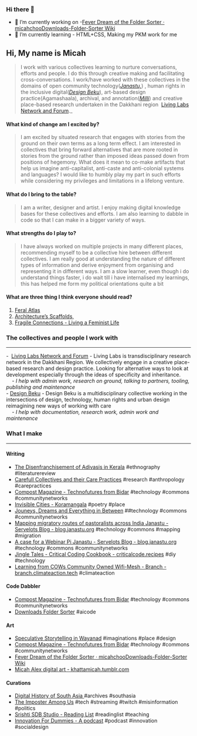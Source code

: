 ### Hi there 👋

- 🔭 I’m currently working on -[Fever Dream of the Folder Sorter · micahchooDownloads-Folder-Sorter Wiki](https://github.com/micahchoo/Downloads-Folder-Sorter/wiki/Fever-Dream-of-the-Folder-Sorter)
- 🌱 I’m currently learning - HTML+CSS, Making my PKM work for me


## Hi, My name is Micah  

>I work with various collectives learning to nurture conversations, efforts and people. I do this through creative making and facilitating cross-conversations. I work/have worked with these collectives in the domains of open community technology(_[Janastu,](https://open.janastu.org/)_) , human rights in the inclusive digital(_[Design Beku](https://designbeku.in/)_), art-based design practice(Agamashaala), archival, and annotation(_[Milli](https://www.milli.link/)_) and creative place-based research undertaken in the Dakkhani region  [Living Labs Network and Forum](https://linktr.ee/llnaf)._
  
#### What kind of change am I excited by?

>I am excited by situated research that engages with stories from the ground on their own terms as a long term effect. I am interested in collectives that bring forward alternatives that are more rooted in stories from the ground rather than imposed ideas passed down from positions of hegemony. What does it mean to co-make artifacts that help us imagine anti-capitalist, anti-caste and anti-colonial systems and languages? I would like to humbly play my part in such efforts while considering my privileges and limitations in a lifelong venture.

#### What do I bring to the table?

>I am a writer, designer and artist. I enjoy making digital knowledge bases for these collectives and efforts. I am also learning to dabble in code so that I can make in a bigger variety of ways.


#### What strengths do I play to?

>I have always worked on multiple projects in many different places, recommending myself to be a collective hire between different collectives. I am really good at understanding the nature of different types of information and derive enjoyment from organising and representing it in different ways. I am a slow learner, even though i do understand things faster, i do wait till i have internalised my learnings, this has helped me form my political orientations quite a bit

#### What are three thing I think everyone should read?
1. [Feral Atlas](https://feralatlas.supdigital.org/?cd=true&rr=true&cdex=true)
2. [Architecture’s Scaffolds,](https://www.e-flux.com/architecture/overgrowth/221616/architecture-s-scaffolds/)
3. [Fragile Connections - Living a Feminist Life](https://read.dukeupress.edu/books/book/1933/chapter-abstract/191601/Fragile-Connections?redirectedFrom=fulltext)


  
### The collectives and people I work with  
---
  
-  [Living Labs Network and Forum](https://linktr.ee/llnaf) - Living Labs is transdisciplinary research network in the Dakkhani Region. We collectively engage in a creative place-based research and design practice. Looking for alternative ways to look at development especially through the ideas of specificity and inheritance.  
    *- I help with admin work, research on ground, talking to partners, tooling, publishing and maintenance*  
- [Design Beku](https://designbeku.in) - Design Beku is a multidisciplinary collective working in the intersections of design, technology, human rights and urban design reimagining new ways of working with care   
    *- I help with documentation, research work, admin work and maintenance*  





### What I make
---

#### Writing
-   [The Disenfranchisement of Adivasis in Kerala](https://khattamicah.xyz/the-disenfranchisement-of-adivasis-in-kerala) #ethnography #literaturereview 
-   [Carefull Collectives and their Care Practices](https://khattamicah.xyz/carefull-collectives-and-their-care-practices) #research #anthropology #carepractices
-   [Compost Magazine - Technofutures from Bidar](https://khattamicah.xyz/compost-magazine-technofutures-from-bidar) #technology #commons #communitynetworks
-   [Invisible Cities - Koramangala](https://khattamicah.xyz/invisible-cities-koramangala) #poetry #place
-   [Jouneys, Dreams and Everything in Between](https://blog.janastu.org/journeys-dreams-and-everything-in-between/) ##technology #commons #communitynetworks
-   [Mapping migratory routes of pastoralists across India  Janastu - Servelots Blog - blog.janastu.org](https://blog.janastu.org/mapping-migratory-routes-of-pastoralists/) #technology #commons #mapping #migration
-   [A case for a Webinar Pi  Janastu - Servelots Blog - blog.janastu.org](https://blog.janastu.org/a-case-for-a-webinar-pi/) #technology #commons #communitynetworks
-   [Jingle Tales - Critical Coding Cookbook - criticalcode.recipes](https://criticalcode.recipes/contributions/jingle-tales) #diy #technology
-   [Learning from COWs Community Owned Wifi-Mesh - Branch - branch.climateaction.tech](https://branch.climateaction.tech/issues/issue-4/cows/) #climateaction

#### Code Dabbler
-   [Compost Magazine - Technofutures from Bidar](https://khattamicah.xyz/compost-magazine-technofutures-from-bidar) #technology #commons #communitynetworks
-   [Downloads Folder Sorter](https://github.com/micahchoo/Downloads-Folder-Sorter) #aicode

#### Art
-   [Speculative Storytelling in Wayanad](https://khattamicah.xyz/speculative-storytelling-in-wayanad) #imaginations #place #design
-   [Compost Magazine - Technofutures from Bidar](https://khattamicah.xyz/compost-magazine-technofutures-from-bidar) #technology #commons #communitynetworks
-   [Fever Dream of the Folder Sorter · micahchooDownloads-Folder-Sorter Wiki](https://github.com/micahchoo/Downloads-Folder-Sorter/wiki/Fever-Dream-of-the-Folder-Sorter)
-   [Micah Alex  digital art - khattamicah.tumblr.com](https://khattamicah.tumblr.com/tagged/digital%20art)

#### Curations
-   [Digital History of South Asia ](https://github.com/micahchoo/awesome-digital-history-South-Asia) #archives #southasia
-   [The Imposter Among Us](https://khattamicah.xyz/the-imposter-among-us) #tech #streaming #twitch #misinformation #politics
-   [Srishti SDB Studio - Reading List](https://khattamicah.xyz/srishti-sdb-studio-reading-list) #readinglist #teaching
-   [Innovation For Dummies - A podcast](https://khattamicah.xyz/innovation-for-dummies-a-podcast) #podcast #innovation #socialdesign






